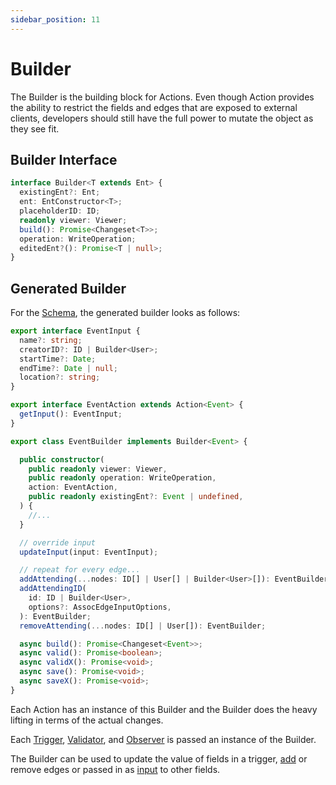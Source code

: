 ```yaml
---
sidebar_position: 11
---
```


# Builder
The Builder is the building block for Actions. Even though Action provides the ability to restrict the fields and edges that are exposed to external clients, developers should still have the full power to mutate the object as they see fit.

## Builder Interface
```ts
interface Builder<T extends Ent> {
  existingEnt?: Ent;
  ent: EntConstructor<T>;
  placeholderID: ID;
  readonly viewer: Viewer;
  build(): Promise<Changeset<T>>;
  operation: WriteOperation;
  editedEnt?(): Promise<T | null>;
}
```

## Generated Builder
For the [Schema](/docs/actions/action#schema), the generated builder looks as follows:

```ts title="src/ent/event/actions/event_builder.ts"
export interface EventInput {
  name?: string;
  creatorID?: ID | Builder<User>;
  startTime?: Date;
  endTime?: Date | null;
  location?: string;
}

export interface EventAction extends Action<Event> {
  getInput(): EventInput;
}

export class EventBuilder implements Builder<Event> {

  public constructor(
    public readonly viewer: Viewer,
    public readonly operation: WriteOperation,
    action: EventAction,
    public readonly existingEnt?: Event | undefined,
  ) {
    //...
  }

  // override input
  updateInput(input: EventInput);

  // repeat for every edge...
  addAttending(...nodes: ID[] | User[] | Builder<User>[]): EventBuilder;
  addAttendingID(
    id: ID | Builder<User>,
    options?: AssocEdgeInputOptions,
  ): EventBuilder;
  removeAttending(...nodes: ID[] | User[]): EventBuilder;

  async build(): Promise<Changeset<Event>>;
  async valid(): Promise<boolean>;
  async validX(): Promise<void>;
  async save(): Promise<void>;
  async saveX(): Promise<void>;
}
```

Each Action has an instance of this Builder and the Builder does the heavy lifting in terms of the actual changes.

Each [Trigger](/docs/actions/triggers), [Validator](/docs/actions/validators), and [Observer](/docs/actions/observers) is passed an instance of the Builder. 

The Builder can be used to update the value of fields in a trigger, [add](/docs/actions/triggers#update-builder) or remove edges or passed in as [input](/docs/actions/triggers#input) to other fields.